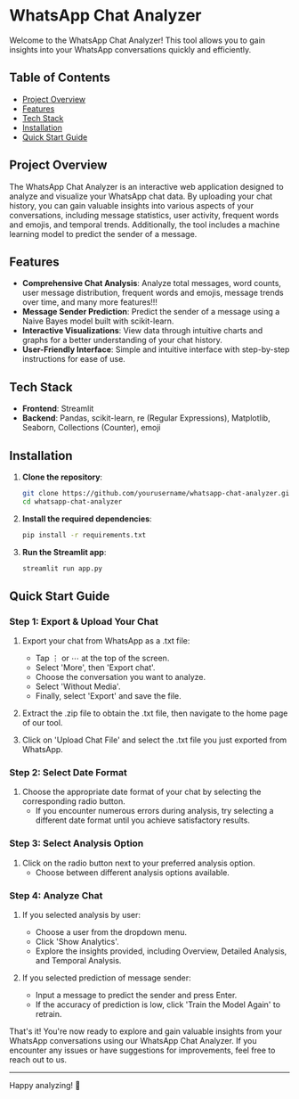 # WhatsApp Chat Analyzer

Welcome to the WhatsApp Chat Analyzer! This tool allows you to gain insights into your WhatsApp conversations quickly and efficiently.

## Table of Contents

- [Project Overview](#project-overview)
- [Features](#features)
- [Tech Stack](#tech-stack)
- [Installation](#installation) 
- [Quick Start Guide](#quick-start-guide)

## Project Overview

The WhatsApp Chat Analyzer is an interactive web application designed to analyze and visualize your WhatsApp chat data. By uploading your chat history, you can gain valuable insights into various aspects of your conversations, including message statistics, user activity, frequent words and emojis, and temporal trends. Additionally, the tool includes a machine learning model to predict the sender of a message.

## Features

- **Comprehensive Chat Analysis**: Analyze total messages, word counts, user message distribution, frequent words and emojis, message trends over time, and many more features!!!
- **Message Sender Prediction**: Predict the sender of a message using a Naive Bayes model built with scikit-learn.
- **Interactive Visualizations**: View data through intuitive charts and graphs for a better understanding of your chat history.
- **User-Friendly Interface**: Simple and intuitive interface with step-by-step instructions for ease of use.

## Tech Stack

- **Frontend**: Streamlit
- **Backend**: Pandas, scikit-learn, re (Regular Expressions), Matplotlib, Seaborn, Collections (Counter), emoji

## Installation

1. **Clone the repository**:
    ```sh
    git clone https://github.com/yourusername/whatsapp-chat-analyzer.git
    cd whatsapp-chat-analyzer
    ```

2. **Install the required dependencies**:
    ```sh
    pip install -r requirements.txt
    ```

3. **Run the Streamlit app**:
    ```sh
    streamlit run app.py
    ```

## Quick Start Guide

### Step 1: Export & Upload Your Chat

1. Export your chat from WhatsApp as a .txt file:
   - Tap ⋮ or ⋯ at the top of the screen.
   - Select 'More', then 'Export chat'.
   - Choose the conversation you want to analyze.
   - Select 'Without Media'.
   - Finally, select 'Export' and save the file.

2. Extract the .zip file to obtain the .txt file, then navigate to the home page of our tool.

3. Click on 'Upload Chat File' and select the .txt file you just exported from WhatsApp.

### Step 2: Select Date Format

1. Choose the appropriate date format of your chat by selecting the corresponding radio button.
   - If you encounter numerous errors during analysis, try selecting a different date format until you achieve satisfactory results.

### Step 3: Select Analysis Option

1. Click on the radio button next to your preferred analysis option.
   - Choose between different analysis options available.

### Step 4: Analyze Chat

1. If you selected analysis by user:
   - Choose a user from the dropdown menu.
   - Click 'Show Analytics'.
   - Explore the insights provided, including Overview, Detailed Analysis, and Temporal Analysis.

2. If you selected prediction of message sender:
   - Input a message to predict the sender and press Enter.
   - If the accuracy of prediction is low, click 'Train the Model Again' to retrain.

That's it! You're now ready to explore and gain valuable insights from your WhatsApp conversations using our WhatsApp Chat Analyzer. If you encounter any issues or have suggestions for improvements, feel free to reach out to us.

---

Happy analyzing! 🚀
